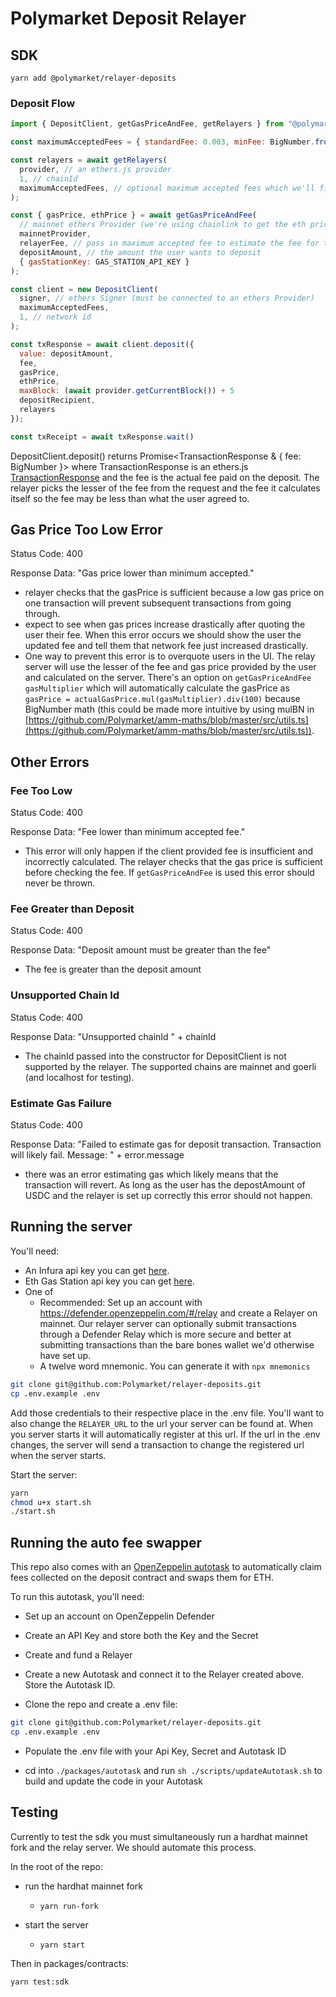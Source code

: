 # Polymarket Deposit Relayer

## SDK

`yarn add @polymarket/relayer-deposits`

### Deposit Flow

```jsx
import { DepositClient, getGasPriceAndFee, getRelayers } from "@polymarket/relayer-deposits";

const maximumAcceptedFees = { standardFee: 0.003, minFee: BigNumber.from(10).pow(6).mul(3) }, // maximum accepted fees. standard fee is in bps of total deposit and minFee is the minimum added to a transaction fee when the deposit amount is low

const relayers = await getRelayers(
  provider, // an ethers.js provider
  1, // chainId
  maximumAcceptedFees, // optional maximum accepted fees which we'll filter relayers out with
);

const { gasPrice, ethPrice } = await getGasPriceAndFee(
  // mainnet ethers Provider (we're using chainlink to get the eth price which isn't on goerli
  mainnetProvider,
  relayerFee, // pass in maximum accepted fee to estimate the fee for the user
  depositAmount, // the amount the user wants to deposit
  { gasStationKey: GAS_STATION_API_KEY }
);

const client = new DepositClient(
  signer, // ethers Signer (must be connected to an ethers Provider)
  maximumAcceptedFees,
  1, // network id
);

const txResponse = await client.deposit({
  value: depositAmount,
  fee,
  gasPrice,
  ethPrice,
  maxBlock: (await provider.getCurrentBlock()) + 5
  depositRecipient,
  relayers
});

const txReceipt = await txResponse.wait()
```

DepositClient.deposit() returns Promise<TransactionResponse & { fee: BigNumber }> where TransactionResponse is an ethers.js [TransactionResponse](https://docs.ethers.io/v5/api/providers/types/#providers-TransactionResponse) and the fee is the actual fee paid on the deposit. The relayer picks the lesser of the fee from the request and the fee it calculates itself so the fee may be less than what the user agreed to.

## Gas Price Too Low Error

Status Code: 400

Response Data: "Gas price lower than minimum accepted."

- relayer checks that the gasPrice is sufficient because a low gas price on one transaction will prevent subsequent transactions from going through.
- expect to see when gas prices increase drastically after quoting the user their fee. When this error occurs we should show the user the updated fee and tell them that network fee just increased drastically.
- One way to prevent this error is to overquote users in the UI. The relay server will use the lesser of the fee and gas price provided by the user and calculated on the server. There's an option on `getGasPriceAndFee` `gasMultiplier` which will automatically calculate the gasPrice as `gasPrice = actualGasPrice.mul(gasMultiplier).div(100)` because BigNumber math (this could be made more intuitive by using mulBN in [https://github.com/Polymarket/amm-maths/blob/master/src/utils.ts](https://github.com/Polymarket/amm-maths/blob/master/src/utils.ts)).

## Other Errors

### Fee Too Low

Status Code: 400

Response Data: "Fee lower than minimum accepted fee."

- This error will only happen if the client provided fee is insufficient and incorrectly calculated. The relayer checks that the gas price is sufficient before checking the fee. If `getGasPriceAndFee` is used this error should never be thrown.

### Fee Greater than Deposit

Status Code: 400

Response Data: "Deposit amount must be greater than the fee"

- The fee is greater than the deposit amount

### Unsupported Chain Id

Status Code: 400

Response Data: "Unsupported chainId " + chainId

- The chainId passed into the constructor for DepositClient is not supported by the relayer. The supported chains are mainnet and goerli (and localhost for testing).

### Estimate Gas Failure

Status Code: 400

Response Data: "Failed to estimate gas for deposit transaction. Transaction will likely fail. Message: " + error.message

- there was an error estimating gas which likely means that the transaction will revert. As long as the user has the depostAmount of USDC and the relayer is set up correctly this error should not happen.

## Running the server

You'll need:
- An Infura api key you can get [here](https://infura.io/).
- Eth Gas Station api key you can get [here](https://ethgasstation.info/).
- One of
  - Recommended: Set up an account with https://defender.openzeppelin.com/#/relay and create a Relayer on mainnet. Our relayer server can optionally submit transactions through a Defender Relay which is more secure and better at submitting transactions than the bare bones wallet we'd otherwise have set up.
  - A twelve word mnemonic. You can generate it with `npx mnemonics`

```bash
git clone git@github.com:Polymarket/relayer-deposits.git
cp .env.example .env
```

Add those credentials to their respective place in the .env file. You'll want to also change the `RELAYER_URL` to the url your server can be found at. When you server starts it will automatically register at this url. If the url in the .env changes, the server will send a transaction to change the registered url when the server starts.

Start the server:
```bash
yarn
chmod u+x start.sh
./start.sh
```

## Running the auto fee swapper

This repo also comes with an [OpenZeppelin autotask](https://docs.openzeppelin.com/defender/autotasks) to automatically claim fees collected on the deposit contract and swaps them for ETH.

To run this autotask, you'll need:

- Set up an account on OpenZeppelin Defender

- Create an API Key and store both the Key and the Secret

- Create and fund a Relayer

- Create a new Autotask and connect it to the Relayer created above. Store the Autotask ID.

- Clone the repo and create a .env file:
```bash
git clone git@github.com:Polymarket/relayer-deposits.git
cp .env.example .env
```

- Populate the .env file with your Api Key, Secret and Autotask ID

- cd into `./packages/autotask` and run `sh ./scripts/updateAutotask.sh` to build and update the code in your Autotask


## Testing

Currently to test the sdk you must simultaneously run a hardhat mainnet fork and the relay server. We should automate this process.

In the root of the repo:

- run the hardhat mainnet fork

    - `yarn run-fork`

- start the server

    - `yarn start`
    

Then in packages/contracts:

`yarn test:sdk`

